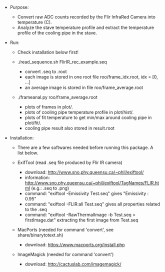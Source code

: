 * Purpose:
  
  - Convert raw ADC counts recorded by the Flir InfraRed Camera into temperature (C).
  - Analyze the stave temperature profile and extract the temperature profile of the cooling pipe in the stave.

* Run:
  - Check installation below first!

  - ./read_sequence.sh FlirIR_rec_example.seq
    + convert .seq to .root 
    + each image is stored in one root file roo/frame_idx.root, idx = [0, ...]
    + an average image is stored in file roo/frame_average.root

  - ./frameanal.py roo/frame_average.root
    + plots of frames in plot/.
    + plots of cooling pipe temperature profile in plot/hist/.
    + plots of fit temperature to get min/max around cooling pipe in plot/fit/.
    + cooling pipe result also stored in result.root


* Installation:

  - There are a few softwares needed before running this package. A list below.

  - ExifTool (read .seq file produced by Flir IR camera)
    + download: http://www.sno.phy.queensu.ca/~phil/exiftool/
    + information: http://www.sno.phy.queensu.ca/~phil/exiftool/TagNames/FLIR.html (e.g.: .seq to .png)
    + command: "exiftool -Emissivity Test.seq" gives "Emissivity : 0.95"
    + command: "exiftool -FLIR:all Test.seq" gives all properties related to the .seq
    + command: "exiftool -RawThermalImage -b  Test.seq > firstImage.dat" extracting the first image from Test.seq

  - MacPorts (needed for command 'convert', see share/binarytotext.sh)  
    + download: https://www.macports.org/install.php

  - ImageMagick (needed for command 'convert') 
    + download: http://cactuslab.com/imagemagick/

